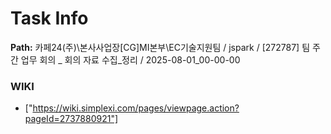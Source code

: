 # Task Info

**Path:** 카페24(주)\본사사업장\[CG]MI본부\EC기술지원팀 / jspark / [272787] 팀 주간 업무 회의 _ 회의 자료 수집_정리 / 2025-08-01_00-00-00

### WIKI
- ["https://wiki.simplexi.com/pages/viewpage.action?pageId=2737880921"]

